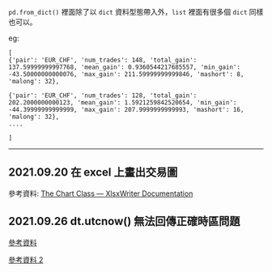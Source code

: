 ```pd.from_dict()``` 裡面除了以 ```dict``` 資料型態帶入外，```list``` 裡面有很多個  ```dict``` 同樣也可以。

eg: 

```
[
{'pair': 'EUR_CHF', 'num_trades': 148, 'total_gain': 137.59999999997768, 'mean_gain': 0.9360544217685557, 'min_gain': -43.50000000000076, 'max_gain': 211.59999999999846, 'mashort': 8, 'malong': 32}, 

{'pair': 'EUR_CHF', 'num_trades': 128, 'total_gain': 202.2000000000123, 'mean_gain': 1.5921259842520654, 'min_gain': -44.39999999999999, 'max_gain': 207.9999999999993, 'mashort': 16, 'malong': 32},
....

]
```

---

## 2021.09.20 在 excel 上畫出交易圖

參考資料: [The Chart Class — XlsxWriter Documentation](https://xlsxwriter.readthedocs.io/chart.html)

## 2021.09.26 dt.utcnow() 無法回傳正確時區問題

[參考資料](https://stackoverflow.com/questions/2331592/why-does-datetime-datetime-utcnow-not-contain-timezone-information)

[參考資料 2](https://stackoverflow.com/questions/35462876/python-pytz-timezone-function-returns-a-timezone-that-is-off-by-9-minutes)

